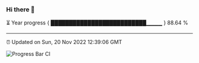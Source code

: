 ### Hi there 👋

⏳ Year progress { ██████████████████████████▁▁▁▁ } 88.64 %

---

⏰ Updated on Sun, 20 Nov 2022 12:39:06 GMT

![Progress Bar CI](https://github.com/ZhaoGui/ZhaoGui/workflows/Progress%20Bar%20CI/badge.svg)
